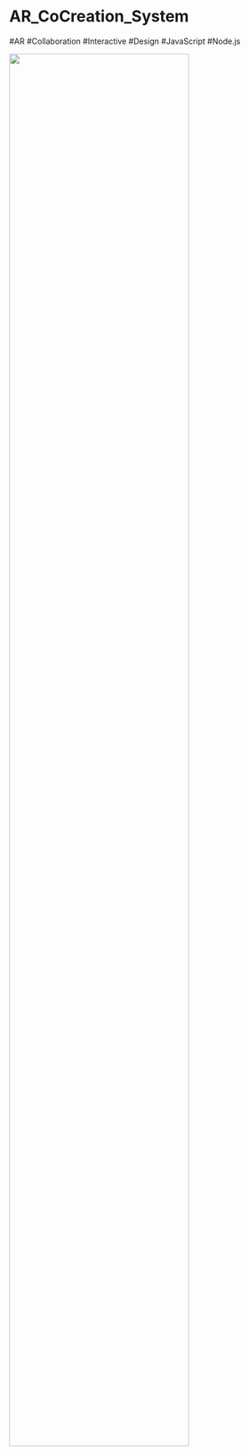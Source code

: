 # AR_CoCreation_System
#AR #Collaboration #Interactive #Design #JavaScript #Node.js

<img width="80%" src="https://user-images.githubusercontent.com/98379268/228401829-7aba1e71-56af-47b7-836f-3884c7495abb.png"/>
